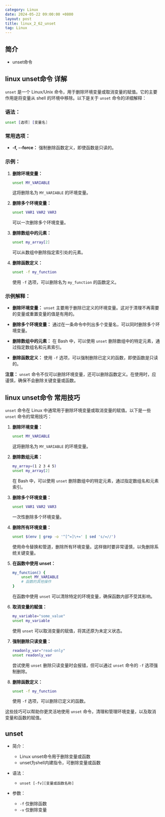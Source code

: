 ```yaml
---
category: Linux
date: 2024-05-22 09:00:00 +0800
layout: post
title: linux_2_62_unset
tag: Linux
---
```

## 简介

+ unset命令

## linux unset命令 详解

`unset` 是一个 Linux/Unix 命令，用于删除环境变量或取消变量的赋值。它的主要作用是将变量从 shell 的环境中移除。以下是关于 `unset` 命令的详细解释：

### 语法：

```bash
unset [选项] [变量名]
```

### 常用选项：

- **-f, --force：** 强制删除函数定义，即使函数是只读的。

### 示例：

1. **删除环境变量：**
   ```bash
   unset MY_VARIABLE
   ```
   这将删除名为 `MY_VARIABLE` 的环境变量。

2. **删除多个环境变量：**
   ```bash
   unset VAR1 VAR2 VAR3
   ```
   可以一次删除多个环境变量。

3. **删除数组中的元素：**
   ```bash
   unset my_array[2]
   ```
   可以从数组中删除指定索引处的元素。

4. **删除函数定义：**
   ```bash
   unset -f my_function
   ```
   使用 `-f` 选项，可以删除名为 `my_function` 的函数定义。

### 示例解释：

- **删除环境变量：** `unset` 主要用于删除已定义的环境变量。这对于清理不再需要的变量或重置变量的值是有用的。

- **删除多个环境变量：** 通过在一条命令中列出多个变量名，可以同时删除多个环境变量。

- **删除数组中的元素：** 在 Bash 中，可以使用 `unset` 删除数组中的特定元素，通过指定数组名和元素索引。

- **删除函数定义：** 使用 `-f` 选项，可以强制删除已定义的函数，即使函数是只读的。

**注意：** `unset` 命令不仅可以删除环境变量，还可以删除函数定义。在使用时，应谨慎，确保不会删除关键变量或函数。

## linux unset命令 常用技巧

`unset` 命令在 Linux 中通常用于删除环境变量或取消变量的赋值。以下是一些 `unset` 命令的常用技巧：

1. **删除环境变量：**
   ```bash
   unset MY_VARIABLE
   ```
   这将删除名为 `MY_VARIABLE` 的环境变量。

2. **删除数组元素：**
   ```bash
   my_array=(1 2 3 4 5)
   unset my_array[2]
   ```
   在 Bash 中，可以使用 `unset` 删除数组中的特定元素，通过指定数组名和元素索引。

3. **删除多个环境变量：**
   ```bash
   unset VAR1 VAR2 VAR3
   ```
   一次性删除多个环境变量。

4. **删除所有环境变量：**
   ```bash
   unset $(env | grep -o '^[^=]\+=' | sed 's/=//')
   ```
   使用命令替换和管道，删除所有环境变量。这样做时要非常谨慎，以免删除系统关键变量。

5. **在函数中使用 unset：**
   ```bash
   my_function() {
       unset MY_VARIABLE
       # 函数的其他操作
   }
   ```
   在函数中使用 `unset` 可以清除特定的环境变量，确保函数内部不受其影响。

6. **取消变量的赋值：**
   ```bash
   my_variable="some_value"
   unset my_variable
   ```
   使用 `unset` 可以取消变量的赋值，将其还原为未定义状态。

7. **强制删除只读变量：**
   ```bash
   readonly_var="read-only"
   unset readonly_var
   ```
   尝试使用 `unset` 删除只读变量时会报错，但可以通过 `unset` 命令的 `-f` 选项强制删除。

8. **删除函数定义：**
   ```bash
   unset -f my_function
   ```
   使用 `-f` 选项，可以删除已定义的函数。

这些技巧可以帮助你更灵活地使用 `unset` 命令，清理和管理环境变量，以及取消变量和函数的赋值。

## unset

+ 简介：
  - Linux unset命令用于删除变量或函数
  - unset为shell内建指令，可删除变量或函数

+ 语法：
  -  `unset [-fv][变量或函数名称]`

+ 参数：
  - `-f`  仅删除函数
  - `-v`  仅删除变量 